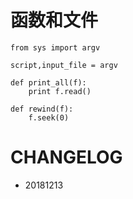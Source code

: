 
#  函数和文件

    from sys import argv
    
    script,input_file = argv
    
    def print_all(f):
        print f.read()
        
    def rewind(f):
        f.seek(0)
        
    
    
    




# CHANGELOG

- 20181213
